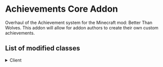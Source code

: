 # Achievements Core Addon
Overhaul of the Achievement system for the Minecraft mod: Better Than Wolves.
This addon will allow for addon authors to create their own custom achievements.

## List of modified classes
<details>
  <summary>Client</summary>
  
  - Achievement
  - AchievementList
  - AchievementMap
  - EntityItem
  - EntityPlayer
  - EntityPlayerMP
  - FCBlockCampfire
  - FCBlockFurnaceBrick
  - FCEntityCreeper
  - GuiAchievement
  - GuiAchievements
  - SlotBrewingStandPotion
  - SlotCrafting
</details>
